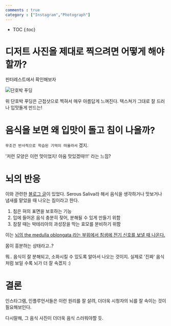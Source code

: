 ```yaml
---
comments : true
category : ["Instagram","Photograph"] 
---
```


* TOC
{:toc}

# 디저트 사진을 제대로 찍으려면 어떻게 해야할까?

핀터레스트에서 확인해보자

![단호박 푸딩](https://www.shekeepsalovelyhome.com/wp-content/uploads/2018/11/Pumpkin-Flan_09.jpg)

위 단호박 푸딩은 근접샷으로 찍혀서 매우 아름답게 느껴진다.
텍스쳐가 그대로 잘 드러나 입맛돌게 만드는!

# 음식을 보면 왜 입맛이 돌고 침이 나올까?

`무조건 반사적으로 학습된 기억이 떠올라서` 겠지.

'저런 모양은 이런 맛이었지! 아움 맛있겠따!!!' 라는 느낌?


# 뇌의 반응

이와 관련한 [블로그 글](http://mentalfloss.com/article/77233/why-does-seeing-food-make-your-mouth-water)이 있었다. Serous Saliva라 해서
음식을 생각하거나 맛보거나 냄새를 맡았을 때 나오는 침이라고 한다.

1. 침은 혀의 표면을 보호하는 기능
2. 입에 들어온 음식 충분히 젖어, 분해될 수 있게 만들기 위함
3. 잠잘 때는 박테리아의 과성장을 막는 효모를 분비하기 위함

이는 [뇌의 the medulla oblongata 라는 부위에서 침샘에 전기 신호를 보낼 때 나온다.](https://www.independent.co.uk/news/science/why-food-makes-our-mouths-water-video-explained-a6934361.html)

몸이 흥분하는 상태라고..?

뭐.. 음식이 잘 분해되고, 소화시킬 수 있도록 알아서 나오는 것이지.
실제로 '진짜' 음식처럼 보일 수록 뇌가 더 잘 속겠지 :)

# 결론

인스타그램, 인플루언서들은 이런 원리를 잘 살려, 더더욱 시청자의 뇌를 잘 속이는 것이 필요해보인다.

다시말해, 그 음식 사진이 더더욱 음식 스러워야할 듯.





